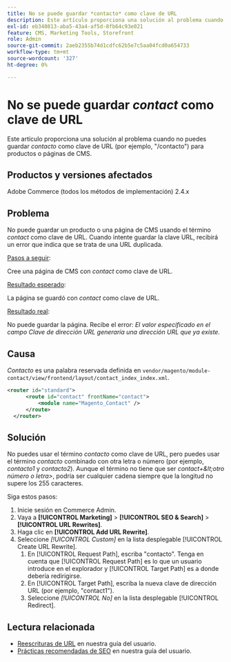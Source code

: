 ```yaml
---
title: No se puede guardar *contacto* como clave de URL
description: Este artículo proporciona una solución al problema cuando no puede guardar *contacto* como clave URL (por ejemplo, "/contacto") para productos o páginas de CMS. Cuando intente guardar la clave URL, recibirá un error que indica que se trata de una URL duplicada.
exl-id: eb340813-aba5-43a4-af5d-8fb64c93e021
feature: CMS, Marketing Tools, Storefront
role: Admin
source-git-commit: 2aeb2355b74d1cdfc62b5e7c5aa04fcd0a654733
workflow-type: tm+mt
source-wordcount: '327'
ht-degree: 0%

---
```


# No se puede guardar *contact* como clave de URL

Este artículo proporciona una solución al problema cuando no puedes guardar *contacto* como clave de URL (por ejemplo, &quot;/contacto&quot;) para productos o páginas de CMS.

## Productos y versiones afectados

Adobe Commerce (todos los métodos de implementación) 2.4.x

## Problema

No puede guardar un producto o una página de CMS usando el término *contact* como clave de URL. Cuando intente guardar la clave URL, recibirá un error que indica que se trata de una URL duplicada.

<u>Pasos a seguir</u>:

Cree una página de CMS con *contact* como clave de URL.

<u>Resultado esperado</u>:

La página se guardó con *contact* como clave de URL.

<u>Resultado real</u>:

No puede guardar la página. Recibe el error: *El valor especificado en el campo Clave de dirección URL generaría una dirección URL que ya existe.*

## Causa

*Contacto* es una palabra reservada definida en `vendor/magento/module-contact/view/frontend/layout/contact_index_index.xml`.

```xml
<router id="standard">
      <route id="contact" frontName="contact">
          <module name="Magento_Contact" />
      </route>
  </router>
```

## Solución

No puedes usar el término *contacto* como clave de URL, pero puedes usar el término *contacto* combinado con otra letra o número (por ejemplo, *contacto1* y *contacto2*). Aunque el término no tiene que ser *contact+\&lt;otro número o letra\>*, podría ser cualquier cadena siempre que la longitud no supere los 255 caracteres.

Siga estos pasos:

1. Inicie sesión en Commerce Admin.
1. Vaya a **[!UICONTROL Marketing]** > **[!UICONTROL SEO & Search]** > **[!UICONTROL URL Rewrites]**.
1. Haga clic en **[!UICONTROL Add URL Rewrite]**.
1. Seleccione *[!UICONTROL Custom]* en la lista desplegable [!UICONTROL Create URL Rewrite].
   1. En [!UICONTROL Request Path], escriba &quot;contacto&quot;. Tenga en cuenta que [!UICONTROL Request Path] es lo que un usuario introduce en el explorador y [!UICONTROL Target Path] es a donde debería redirigirse.
   1. En [!UICONTROL Target Path], escriba la nueva clave de dirección URL (por ejemplo, &quot;contact1&quot;).
   1. Seleccione *[!UICONTROL No]* en la lista desplegable [!UICONTROL Redirect].

## Lectura relacionada

* [Reescrituras de URL](https://experienceleague.adobe.com/en/docs/commerce-admin/marketing/seo/url-rewrites/url-rewrite) en nuestra guía del usuario.
* [Prácticas recomendadas de SEO](https://experienceleague.adobe.com/en/docs/commerce-admin/marketing/seo/seo-overview) en nuestra guía del usuario.
